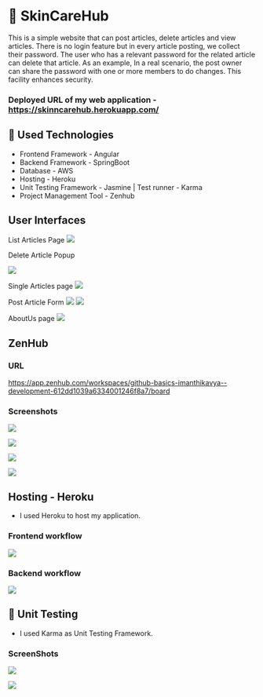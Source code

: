 # 👋 SkinCareHub

This is a simple website that can post articles,  delete articles and view articles. There is no login feature but in every article posting, we collect their password. The user who has a relevant password for the related article can delete that article. As an example, In a real scenario, the post owner can share the password with one or more members to do changes. This facility enhances security.

### Deployed URL of my web application - https://skinncarehub.herokuapp.com/



## 📙 Used Technologies

- Frontend Framework - Angular
- Backend Framework - SpringBoot
- Database - AWS
- Hosting - Heroku
- Unit Testing Framework - Jasmine |  Test runner - Karma
- Project Management Tool - Zenhub

## User Interfaces

List Articles Page
![](frontend/ReadmeImages/ListArticles.jpeg)

Delete Article Popup

![](frontend/ReadmeImages/DeletePopup.jpeg)

Single Articles page
![](frontend/ReadmeImages/singleArticle.jpeg)

Post Article Form
![](frontend/ReadmeImages/post1.jpeg)
![](frontend/ReadmeImages/post2.jpeg)

AboutUs page
![](frontend/ReadmeImages/aboutus.jpeg)

## ZenHub

### URL
https://app.zenhub.com/workspaces/github-basics-imanthikavya--development-612dd1039a6334001246f8a7/board
### Screenshots
![](frontend/ReadmeImages/ZenHub2.jpg)

![](frontend/ReadmeImages/ZenHub1.jpg)

![](frontend/ReadmeImages/ZenHub3.jpg)

![](frontend/ReadmeImages/zenhub4.jpeg)




## Hosting - Heroku

- I used Heroku to host my application.

### Frontend workflow
![](frontend/ReadmeImages/heroku1.jpg)

### Backend workflow
![](frontend/ReadmeImages/heroku2.jpg)

## 📝 Unit Testing 
 -  I used Karma as Unit Testing Framework.
 
### ScreenShots

![](frontend/ReadmeImages/test2.jpeg)

![](frontend/ReadmeImages/test1.jpeg)

